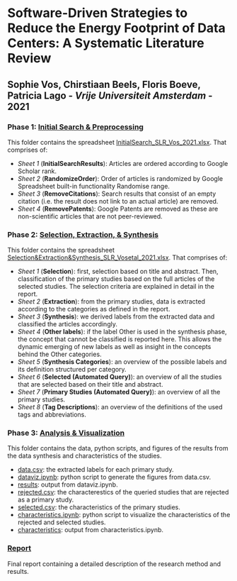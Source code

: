 # Software-Driven Strategies to Reduce the Energy Footprint of Data Centers: A Systematic Literature Review
## **Sophie Vos**, Chirstiaan Beels, Floris Boeve, Patricia Lago - *Vrije Universiteit Amsterdam* - 2021

### Phase 1: [Initial Search & Preprocessing](https://github.com/sophie-vos/SLR/tree/main/Phase%201:%20Preprocessing%20%26%20Search)

This folder contains the spreadsheet [InitialSearch_SLR_Vos_2021.xlsx](https://github.com/sophie-vos/SLR/blob/main/Phase%201:%20Preprocessing%20%26%20Search/InitialSearch_SLR_Vos_2021.xlsx). That comprises of:
* *Sheet 1* (**InitialSearchResults**): Articles are ordered according to Google Scholar rank.
* *Sheet 2* (**RandomizeOrder**): Order of articles is randomized by Google Spreadsheet built-in functionality Randomise range.
* *Sheet 3* (**RemoveCitations**): Search results that consist of an empty citation (i.e. the result does not link to an actual article) are removed.
* *Sheet 4* (**RemovePatents**): Google Patents are removed as these are non-scientific articles that are not peer-reviewed.

### Phase 2: [Selection, Extraction, & Synthesis](https://github.com/sophie-vos/SLR/tree/main/Phase%202:%20Selection%2C%20Extraction%2C%20%26%20Synthesis)

This folder contains the spreadsheet [Selection&Extraction&Synthesis_SLR_Vosetal_2021.xlsx](https://github.com/sophie-vos/SLR/blob/main/Phase%202:%20Selection%2C%20Extraction%2C%20%26%20Synthesis/Selection%26Extraction%26Synthesis_SLR_Vosetal_2021.xlsx). That comprises of:
* *Sheet 1* (**Selection**): first, selection based on title and abstract. Then, classification of the primary studies based on the full articles of the selected studies. The selection criteria are explained in detail in the report.
* *Sheet 2* (**Extraction**): from the primary studies, data is extracted according to the categories as defined in the report.
* *Sheet 3* (**Synthesis**): we derived labels from the extracted data and classified the articles accordingly.
* *Sheet 4* (**Other labels**): if the label Other is used in the synthesis phase, the concept that cannot be classified is reported here. This allows the dynamic emerging of new labels as well as insight in the concepts behind the Other categories.
* *Sheet 5* (**Synthesis Categories**): an overview of the possible labels and its definition structured per category.
* *Sheet 6* (**Selected (Automated Query)**): an overview of all the studies that are selected based on their title and abstract.
* *Sheet 7* (**Primary Studies (Automated Query)**): an overview of all the primary studies.
* *Sheet 8* (**Tag Descriptions**): an overview of the definitions of the used tags and abbreviations.

### Phase 3: [Analysis & Visualization](https://github.com/sophie-vos/SLR/tree/main/Phase%203:%20Analysis%20%26%20Visualization)

This folder contains the data, python scripts, and figures of the results from the data synthesis and characteristics of the studies.

* [data.csv](https://github.com/sophie-vos/SLR/blob/main/Phase%203:%20Analysis%20%26%20Visualization/data.csv): the extracted labels for each primary study.
* [dataviz.ipynb](https://github.com/sophie-vos/SLR/blob/main/Phase%203:%20Analysis%20%26%20Visualization/dataviz.ipynb): python script to generate the figures from data.csv.
* [results](https://github.com/sophie-vos/SLR/tree/main/Phase%203:%20Analysis%20%26%20Visualization/results): output from dataviz.ipynb.
* [rejected.csv](https://github.com/sophie-vos/SLR/blob/main/Phase%203:%20Analysis%20%26%20Visualization/rejected.csv): the characterestics of the queried studies that are rejected as a primary study.
* [selected.csv](https://github.com/sophie-vos/SLR/blob/main/Phase%203:%20Analysis%20%26%20Visualization/selected.csv): the characteristics of the primary studies.
* [characteristics.ipynb](https://github.com/sophie-vos/SLR/blob/main/Phase%203:%20Analysis%20%26%20Visualization/characteristics.ipynb): python script to visualize the characteristics of the rejected and selected studies.
* [characteristics](https://github.com/sophie-vos/SLR/tree/main/Phase%203:%20Analysis%20%26%20Visualization/characteristics): output from characteristics.ipynb.

### [Report](https://github.com/sophie-vos/SLR/blob/main/Report.pdf)

Final report containing a detailed description of the research method and results.
